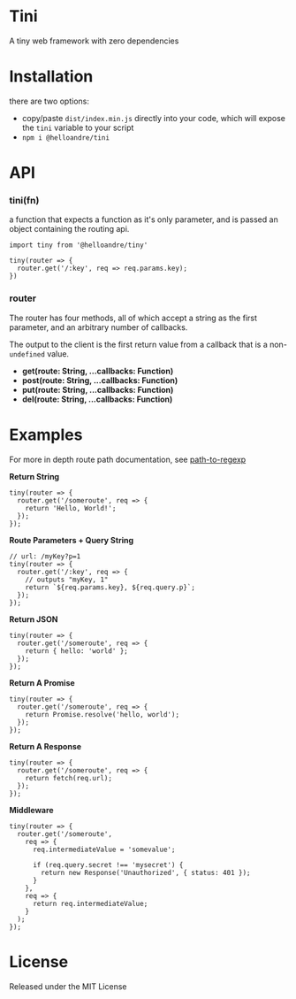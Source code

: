 # Tini

A tiny web framework with zero dependencies

# Installation

there are two options:

- copy/paste `dist/index.min.js` directly into your code, which will expose the `tini` variable to your script
- `npm i @helloandre/tini`

# API

### tini(fn)

a function that expects a function as it's only parameter, and is passed an object containing the routing api.

```
import tiny from '@helloandre/tiny'

tiny(router => {
  router.get('/:key', req => req.params.key);
})
```

### router

The router has four methods, all of which accept a string as the first parameter, and an arbitrary number of callbacks.

The output to the client is the first return value from a callback that is a non-`undefined` value.

- **get(route: String, ...callbacks: Function)**
- **post(route: String, ...callbacks: Function)**
- **put(route: String, ...callbacks: Function)**
- **del(route: String, ...callbacks: Function)**

# Examples

For more in depth route path documentation, see [path-to-regexp](https://github.com/pillarjs/path-to-regexp#readme)

**Return String**

```
tiny(router => {
  router.get('/someroute', req => {
    return 'Hello, World!';
  });
});
```

**Route Parameters + Query String**

```
// url: /myKey?p=1
tiny(router => {
  router.get('/:key', req => {
    // outputs "myKey, 1"
    return `${req.params.key}, ${req.query.p}`;
  });
});
```

**Return JSON**

```
tiny(router => {
  router.get('/someroute', req => {
    return { hello: 'world' };
  });
});
```

**Return A Promise**

```
tiny(router => {
  router.get('/someroute', req => {
    return Promise.resolve('hello, world');
  });
});
```

**Return A Response**

```
tiny(router => {
  router.get('/someroute', req => {
    return fetch(req.url);
  });
});
```

**Middleware**

```
tiny(router => {
  router.get('/someroute',
    req => {
      req.intermediateValue = 'somevalue';

      if (req.query.secret !== 'mysecret') {
        return new Response('Unauthorized', { status: 401 });
      }
    },
    req => {
      return req.intermediateValue;
    }
  );
});
```

# License

Released under the MIT License

